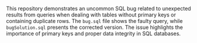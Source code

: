This repository demonstrates an uncommon SQL bug related to unexpected results from queries when dealing with tables without primary keys or containing duplicate rows. The `bug.sql` file shows the faulty query, while `bugSolution.sql` presents the corrected version.  The issue highlights the importance of primary keys and proper data integrity in SQL databases.